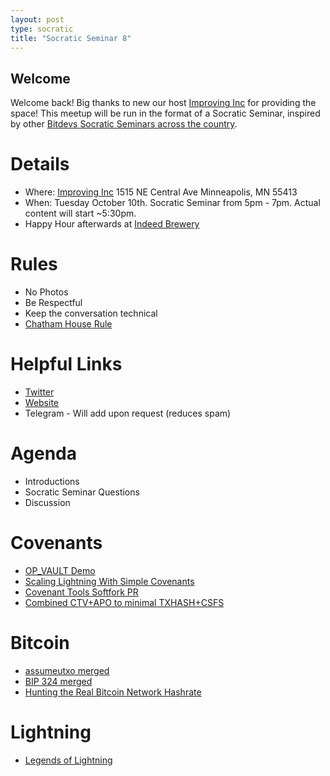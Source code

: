 ```yaml
---
layout: post
type: socratic
title: "Socratic Seminar 8"
---
```


## Welcome

Welcome back! Big thanks to new our host [Improving Inc](https://improving.com/) for providing the space!
This meetup will be run in the format of a Socratic Seminar, inspired by other [Bitdevs Socratic Seminars across the country](https://bitdevs.org/cities).

# Details
 - Where: [Improving Inc](https://www.google.com/maps/place/1515+NE+Central+Ave,+Minneapolis,+MN+55413/@45.0037797,-93.2469316,17z/data=!4m6!3m5!1s0x52b32d965c06ad57:0x277e62e6c3015129!8m2!3d45.0039428!4d-93.2456978!16s%2Fg%2F11bw3z3dw6) 1515 NE Central Ave Minneapolis, MN 55413
 - When: Tuesday October 10th. Socratic Seminar from 5pm - 7pm. Actual content will start ~5:30pm. 
 - Happy Hour afterwards at [Indeed Brewery](https://www.indeedbrewing.com/)

# Rules
 - No Photos
 - Be Respectful
 - Keep the conversation technical
 - [Chatham House Rule](https://www.facilitator.school/blog/chatham-house-rule)

# Helpful Links
 - [Twitter](https://twitter.com/BitcoinersMPLS)
 - [Website](https://bitdevsmpls.org)
 - Telegram - Will add upon request (reduces spam)

# Agenda
 - Introductions
 - Socratic Seminar Questions
 - Discussion

# Covenants
 - [OP_VAULT Demo](https://www.youtube.com/watch?v=7Zwm5iHFyBQ&t=1s)
 - [Scaling Lightning With Simple Covenants](https://lists.linuxfoundation.org/pipermail/bitcoin-dev/2023-September/021943.html)
 - [Covenant Tools Softfork PR](https://github.com/bitcoin/bitcoin/pull/28550)
 - [Combined CTV+APO to minimal TXHASH+CSFS](https://gist.github.com/reardencode/2aa98700b720174598d21989dd46e781)

# Bitcoin
 - [assumeutxo merged](https://github.com/bitcoin/bitcoin/pull/27596)
 - [BIP 324 merged](https://github.com/bitcoin/bitcoin/pull/28331)
 - [Hunting the Real Bitcoin Network Hashrate](https://blog.lopp.net/hunting-the-real-bitcoin-network-hashrate/)

# Lightning
 - [Legends of Lightning](https://www.thrillerbitcoin.com/legends-of-lightning-hackathon/)
